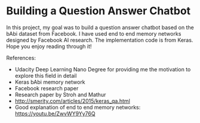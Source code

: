 # Building a Question Answer Chatbot

In this project, my goal was to build a question answer chatbot based on the bAbi dataset from Facebook. I have used end to end memory networks designed by Facebook AI research. The implementation code is from Keras. Hope you enjoy reading through it!

References:
- Udacity Deep Learning Nano Degree for providing me the motivation to explore this field in detail
- Keras bAbi memory network
- Facebook research paper
- Research paper by Stroh and Mathur
- http://smerity.com/articles/2015/keras_qa.html
- Good explanation of end to end memory networks: https://youtu.be/ZwvWY9Yy76Q
